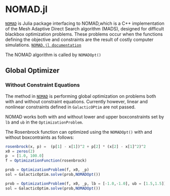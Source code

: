 # NOMAD.jl
[`NOMAD`](https://github.com/bbopt/NOMAD.jl) is Julia package interfacing to NOMAD,which is a C++ implementation of the Mesh Adaptive Direct Search algorithm (MADS), designed for difficult blackbox optimization problems. These problems occur when the functions defining the objective and constraints are the result of costly computer simulations. [`NOMAD.jl documentation`](https://bbopt.github.io/NOMAD.jl/stable/)

The NOMAD algorithm is called by `NOMADOpt()`

## Global Optimizer
### Without Constraint Equations

The method in [`NOMAD`](https://github.com/bbopt/NOMAD.jl) is performing global optimization on problems both with and without
constraint equations. Currently however, linear and nonlinear constraints  defined in `GalacticOPtim` are not passed.

NOMAD works both with and without lower and upper boxconstraints set by `lb` and `ub` in the `OptimizationProblem`.


The Rosenbrock function can optimized using the `NOMADOpt()` with and without boxcontraints as follows:

```julia
rosenbrock(x, p) =  (p[1] - x[1])^2 + p[2] * (x[2] - x[1]^2)^2
x0 = zeros(2)
p  = [1.0, 100.0]
f = OptimizationFunction(rosenbrock)

prob = OptimizationProblem(f, x0, _p)
sol = GalacticOptim.solve(prob,NOMADOpt())

prob = OptimizationProblem(f, x0, _p, lb = [-1.0,-1.0], ub = [1.5,1.5])
sol = GalacticOptim.solve(prob,NOMADOpt())
```